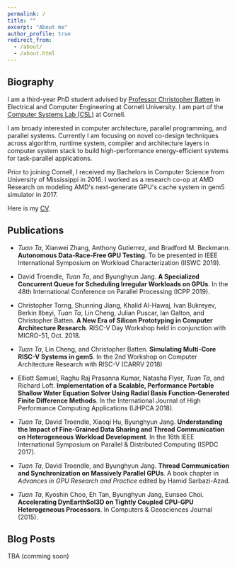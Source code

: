 ```yaml
---
permalink: /
title: ""
excerpt: "About me"
author_profile: true
redirect_from:
  - /about/
  - /about.html
---
```


## Biography

I am a third-year PhD student advised by [Professor Christopher
Batten](http://www.csl.cornell.edu/~cbatten/) in Electrical and Computer
Engineering at Cornell University. I am part of the [Computer Systems Lab
(CSL)](http://www.csl.cornell.edu) at Cornell.

I am broady interested in computer architecture, parallel programming, and
parallel systems. Currently I am focusing on novel co-design techniques across
algorithm, runtime system, compiler and architecture layers in computer
system stack to build high-performance energy-efficient systems for
task-parallel applications.

Prior to joining Cornell, I received my Bachelors in Computer Science from
University of Mississippi in 2016. I worked as a research co-op at AMD Research
on modeling AMD's next-generate GPU's cache system in gem5 simulator in 2017.

Here is my [CV](files/tuan-ta-full-cv.pdf).

## Publications

- *Tuan Ta*, Xianwei Zhang, Anthony Gutierrez, and Bradford M. Beckmann.
  **Autonomous Data-Race-Free GPU Testing**. To be presented in IEEE
  International Symposium on Workload Characterization (IISWC 2019).

- David Troendle, *Tuan Ta*, and Byunghyun Jang. **A Specialized Concurrent
  Queue for Scheduling Irregular Workloads on GPUs**. In the 48th International
  Conference on Parallel Processing (ICPP 2019).

- Christopher Torng, Shunning Jiang, Khalid Al-Hawaj, Ivan Bukreyev, Berkin
  Ilbeyi, *Tuan Ta*, Lin Cheng, Julian Puscar, Ian Galton, and Christopher
  Batten. **A New Era of Silicon Prototyping in Computer Architecture Research**.
  RISC-V Day Workshop held in conjunction with MICRO-51, Oct. 2018.

- *Tuan Ta*, Lin Cheng, and Christopher Batten. **Simulating Multi-Core RISC-V
  Systems in gem5**. In the 2nd Workshop on Computer Architecture Research with
  RISC-V (CARRV 2018)

- Elliott Samuel, Raghu Raj Prasanna Kumar, Natasha Flyer, *Tuan Ta*, and
  Richard Loft. **Implementation of a Scalable, Performance Portable Shallow
  Water Equation Solver Using Radial Basis Function-Generated Finite Difference
  Methods**. In the International Journal of High Performance Computing
  Applications (IJHPCA 2018).

- *Tuan Ta*, David Troendle, Xiaoqi Hu, Byunghyun Jang. **Understanding the
  Impact of Fine-Grained Data Sharing and Thread Communication on Heterogeneous
  Workload Development**. In the 16th IEEE International Symposium on Parallel &
  Distributed Computing (ISPDC 2017).

- *Tuan Ta*, David Troendle, and Byunghyun Jang. **Thread Communication and
  Synchronization on Massively Parallel GPUs**. A book chapter in _Advances in
  GPU Research and Practice_ edited by Hamid Sarbazi-Azad.

- *Tuan Ta*, Kyoshin Choo, Eh Tan, Byunghyun Jang, Eunseo Choi. **Accelerating
  DynEarthSol3D on Tightly Coupled CPU-GPU Heterogeneous Processors**. In
  Computers & Geosciences Journal (2015).

## Blog Posts

TBA (comming soon)

